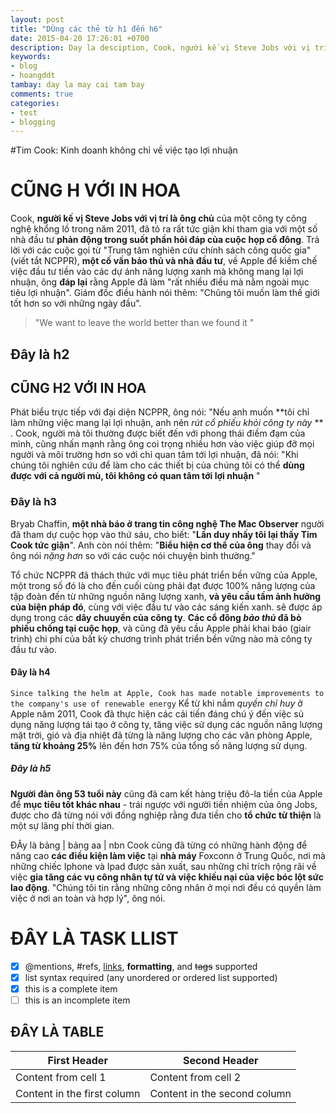 ```yaml
---
layout: post
title: "DÙng các thẻ từ h1 đến h6"
date: 2015-04-20 17:26:01 +0700
description: Day la desciption, Cook, người kế vị Steve Jobs với vị trí là ông chủ của một công ty công nghệ khổng lồ trong năm 2011,  đã tỏ ra rất tức giận khi tham gia với một số nhà đầu tư phản động trong suốt phần hỏi đáp của cuộc họp cổ đông. Trả lời với các cuộc gọi
keywords: 
- blog
- hoangddt
tambay: day la may cai tam bay
comments: true
categories: 
- test
- blogging
---
```



#Tim Cook: Kinh doanh không chỉ về việc tạo lợi nhuận

<!--more-->
# CŨNG H VỚI IN HOA

Cook, **người kế vị Steve Jobs với vị trí là ông chủ** của một công ty công nghệ khổng lồ trong năm 2011,  đã tỏ ra rất tức giận khi tham gia với một số nhà đầu tư **phản động trong suốt phần hỏi đáp của cuộc họp cổ đông**. Trả lời với các cuộc gọi từ "Trung tâm nghiên cứu chính sách công quốc gia" (viết tắt NCPPR), **một cố vấn bảo thủ và nhà đầu tư**, về Apple để kiềm chế việc đầu tư tiền vào các dự ánh năng lượng xanh mà không mang lại lợi nhuận, ông **đáp lại** rằng Apple đã làm "rất nhiều điều mà nằm ngoài mục tiêu lợi nhuận".  Giám đốc điều hành nói thêm: "Chũng tôi muốn làm thế giới tốt hơn so với những ngày đầu".
> "We want to leave the world better than we found it "

## Đây là h2
## CŨNG H2 VỚI IN HOA

Phát biểu trực tiếp với đại diện NCPPR, ông nói: "Nếu anh muốn **tôi chỉ làm những việc mang lại lợi nhuận, anh nên *rút cổ phiếu khỏi công ty này* ** . Cook, người mà tôi thường được biết đến với phong thái điềm đạm của mình, cũng nhấn mạnh rằng ông coi trọng nhiều hơn vào việc giúp đỡ mọi người và môi trường hơn so với chỉ quan tâm tới lợi nhuận, đã nói: "Khi chúng tôi nghiên cứu để làm cho các thiết bị của chúng tôi có thể **dùng được với cả người mù, tôi không có quan tâm tới lợi nhuận** "

### Đây là h3
Bryab Chaffin, **một nhà báo ở trang tin công nghệ The Mac Observer** người đã tham dự cuộc họp vào thứ sáu, cho biết: "**Lần duy nhấy tôi lại thấy Tim Cook tức giận**".  Anh còn nói thêm: "**Biểu hiện  cơ thể của ông** thay đổi và ông nói *nặng hơn* so với các cuộc nói chuyện bình thường."

 Tổ chức NCPPR đã thách thức với mục tiêu phát triển bền vững của Apple, một trong số đó là cho đến cuối cùng phải đạt được 100% năng lượng của tập đoàn đến từ những nguồn năng lượng xanh, **và yêu cầu tầm ảnh hưởng của biện pháp đó**, cùng với việc đầu tư vào các sáng kiến xanh. sẽ được áp dụng trong các **dây chuuyền của công ty**.  **Các cổ đông *bảo thủ* đã bỏ phiếu chống tại cuộc họp**, và cũng đã yêu cầu Apple phải khai báo (giair trình) chi phí của bất kỳ chương trình phát triển bền vững nào mà công ty đầu tư vào.
#### Đây là h4
`Since talking the helm at Apple, Cook has made notable improvements to the company's use of renewable energy`
Kể từ khi nắm *quyền chỉ huy* ở Apple năm 2011, Cook đã thực hiện các cải tiến đáng chú ý đến việc sủ dụng năng lượng tái tạo ở công ty, tăng việc sử dụng các nguồn năng lượng mặt trời, gió và địa nhiệt đã từng là năng lượng cho các văn phòng Apple, **tăng từ khoảng 25%** lên đến hơn 75% của tổng số năng lượng sử dụng.
##### Đây là h5
**Người đàn ông 53 tuổi này** cũng đã cam kết hàng triệu đô-la tiền của Apple để **mục tiêu tốt khác nhau** - trái ngược với người tiền nhiệm của ông Jobs, được cho đã từng nói với đồng nghiệp rằng đưa tiền cho **tổ chức từ thiện** là một sự lãng phí thời gian.


ĐÂy là bảng | bảng
aa | nbn
Cook cũng đã từng có những hành động để nâng cao **các điều kiện làm việc** tại **nhà máy** Foxconn ở Trung Quốc, nơi mà những chiếc Iphone và Ipad được sản xuất, sau những chỉ trích rộng rãi về việc **gia tăng các vụ công nhân tự tử và việc khiếu nại của việc bóc lột sức lao động**. "Chúng tôi tin rằng những công nhân ở mọi nơi đều có quyền làm việc ở nơi an toàn và hợp lý", ông nói.

# ĐÂY LÀ TASK LLIST
- [x] @mentions, #refs, [links](), **formatting**, and <del>tags</del> supported
- [x] list syntax required (any unordered or ordered list supported)
- [x] this is a complete item
- [ ] this is an incomplete item

## ĐÂY LÀ TABLE

First Header | Second Header
------------ | -------------
Content from cell 1 | Content from cell 2
Content in the first column | Content in the second column